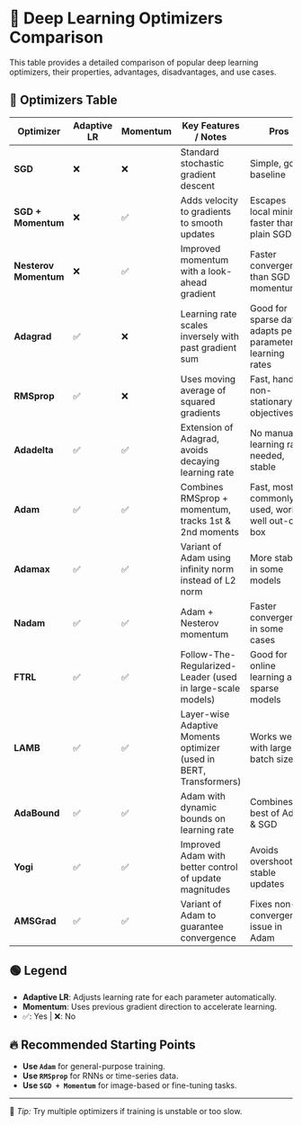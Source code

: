 # 🧠 Deep Learning Optimizers Comparison

This table provides a detailed comparison of popular deep learning optimizers, their properties, advantages, disadvantages, and use cases.

## 🚀 Optimizers Table

| Optimizer        | Adaptive LR | Momentum | Key Features / Notes                                                           | Pros                                                    | Cons                                                   | Use Cases                             |
|------------------|-------------|----------|----------------------------------------------------------------------------------|---------------------------------------------------------|--------------------------------------------------------|---------------------------------------|
| **SGD**          | ❌          | ❌       | Standard stochastic gradient descent                                             | Simple, good baseline                                   | Slow convergence, stuck in local minima                | Basic models, small datasets          |
| **SGD + Momentum** | ❌        | ✅       | Adds velocity to gradients to smooth updates                                     | Escapes local minima, faster than plain SGD             | Still may need tuning                                 | Image classification, CV models       |
| **Nesterov Momentum** | ❌    | ✅       | Improved momentum with a look-ahead gradient                                     | Faster convergence than SGD + momentum                  | Harder to tune                                        | Deep CNNs, better than SGD sometimes   |
| **Adagrad**       | ✅          | ❌       | Learning rate scales inversely with past gradient sum                            | Good for sparse data, adapts per-parameter learning rates | Learning rate shrinks too much                         | NLP, recommender systems              |
| **RMSprop**       | ✅          | ❌       | Uses moving average of squared gradients                                         | Fast, handles non-stationary objectives                 | Not ideal for convex problems                          | RNNs, time series, noisy data         |
| **Adadelta**      | ✅          | ✅       | Extension of Adagrad, avoids decaying learning rate                              | No manual learning rate needed, stable                  | Can be slow to converge                                | Deep networks with long training      |
| **Adam**          | ✅          | ✅       | Combines RMSprop + momentum, tracks 1st & 2nd moments                            | Fast, most commonly used, works well out-of-box         | Can overshoot minima, sensitive to tuning             | General deep learning, all tasks      |
| **Adamax**        | ✅          | ✅       | Variant of Adam using infinity norm instead of L2 norm                           | More stable in some models                              | Less commonly used                                    | Large parameter models                |
| **Nadam**         | ✅          | ✅       | Adam + Nesterov momentum                                                         | Faster convergence in some cases                        | Slightly more complex                                 | Deep networks                         |
| **FTRL**          | ✅          | ✅       | Follow-The-Regularized-Leader (used in large-scale models)                       | Good for online learning and sparse models              | Complex to implement                                  | Large-scale online models (e.g., ads) |
| **LAMB**          | ✅          | ✅       | Layer-wise Adaptive Moments optimizer (used in BERT, Transformers)               | Works well with large batch sizes                       | Requires large resources                               | Transformers, pre-trained models      |
| **AdaBound**      | ✅          | ✅       | Adam with dynamic bounds on learning rate                                        | Combines best of Adam & SGD                             | Less tested in real-world use                         | Stable training, adaptive + general   |
| **Yogi**          | ✅          | ✅       | Improved Adam with better control of update magnitudes                           | Avoids overshooting, stable updates                     | Newer, less widely adopted                            | NLP, long training models             |
| **AMSGrad**       | ✅          | ✅       | Variant of Adam to guarantee convergence                                         | Fixes non-convergence issue in Adam                     | Sometimes slower than Adam                            | Theoretical guarantees in training    |

## 🟢 Legend

- **Adaptive LR**: Adjusts learning rate for each parameter automatically.
- **Momentum**: Uses previous gradient direction to accelerate learning.
- ✅: Yes | ❌: No

## 🔥 Recommended Starting Points

- **Use `Adam`** for general-purpose training.
- **Use `RMSprop`** for RNNs or time-series data.
- **Use `SGD + Momentum`** for image-based or fine-tuning tasks.

---

🧠 *Tip:* Try multiple optimizers if training is unstable or too slow.
